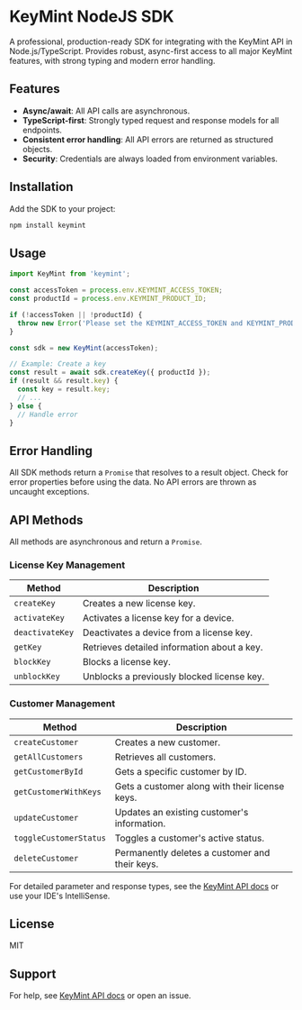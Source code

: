 # KeyMint NodeJS SDK

A professional, production-ready SDK for integrating with the KeyMint API in Node.js/TypeScript. Provides robust, async-first access to all major KeyMint features, with strong typing and modern error handling.

## Features
- **Async/await**: All API calls are asynchronous.
- **TypeScript-first**: Strongly typed request and response models for all endpoints.
- **Consistent error handling**: All API errors are returned as structured objects.
- **Security**: Credentials are always loaded from environment variables.

## Installation
Add the SDK to your project:

```bash
npm install keymint
```

## Usage

```typescript
import KeyMint from 'keymint';

const accessToken = process.env.KEYMINT_ACCESS_TOKEN;
const productId = process.env.KEYMINT_PRODUCT_ID;

if (!accessToken || !productId) {
  throw new Error('Please set the KEYMINT_ACCESS_TOKEN and KEYMINT_PRODUCT_ID environment variables.');
}

const sdk = new KeyMint(accessToken);

// Example: Create a key
const result = await sdk.createKey({ productId });
if (result && result.key) {
  const key = result.key;
  // ...
} else {
  // Handle error
}
```

## Error Handling
All SDK methods return a `Promise` that resolves to a result object. Check for error properties before using the data. No API errors are thrown as uncaught exceptions.

## API Methods

All methods are asynchronous and return a `Promise`.

### License Key Management

| Method          | Description                                     |
|-----------------|-------------------------------------------------|
| `createKey`     | Creates a new license key.                      |
| `activateKey`   | Activates a license key for a device.           |
| `deactivateKey` | Deactivates a device from a license key.        |
| `getKey`        | Retrieves detailed information about a key.     |
| `blockKey`      | Blocks a license key.                           |
| `unblockKey`    | Unblocks a previously blocked license key.      |

### Customer Management

| Method                | Description                                      |
|-----------------------|--------------------------------------------------|
| `createCustomer`      | Creates a new customer.                          |
| `getAllCustomers`     | Retrieves all customers.                         |
| `getCustomerById`     | Gets a specific customer by ID.                  |
| `getCustomerWithKeys` | Gets a customer along with their license keys.   |
| `updateCustomer`      | Updates an existing customer's information.      |
| `toggleCustomerStatus`| Toggles a customer's active status.              |
| `deleteCustomer`      | Permanently deletes a customer and their keys.   |

For detailed parameter and response types, see the [KeyMint API docs](https://docs.keymint.dev) or use your IDE's IntelliSense.

## License
MIT

## Support
For help, see [KeyMint API docs](https://docs.keymint.dev) or open an issue.

